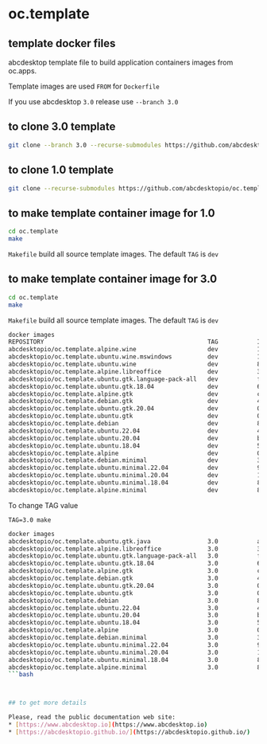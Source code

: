 # oc.template

## template docker files

abcdesktop template file to build application containers images from oc.apps.

Template images are used `FROM` for `Dockerfile`

If you use abcdesktop `3.0` release use `--branch 3.0`


## to clone 3.0 template 

```bash
git clone --branch 3.0 --recurse-submodules https://github.com/abcdesktopio/oc.template.git
```

## to clone 1.0 template 

```bash
git clone --recurse-submodules https://github.com/abcdesktopio/oc.template.git 
```

## to make template container image for 1.0

```bash
cd oc.template
make
```

`Makefile` build all source template images. 
The default `TAG` is `dev`


## to make template container image for 3.0

```bash
cd oc.template
make
```

`Makefile` build all source template images. 
The default `TAG` is `dev`


```bash
docker images
REPOSITORY                                              TAG           IMAGE ID       CREATED             SIZE
abcdesktopio/oc.template.alpine.wine                    dev           1137689ad53a   2 minutes ago       321MB
abcdesktopio/oc.template.ubuntu.wine.mswindows          dev           1dc075fc08a6   3 minutes ago       2.87GB
abcdesktopio/oc.template.ubuntu.wine                    dev           820a70e739af   6 minutes ago       2.44GB
abcdesktopio/oc.template.alpine.libreoffice             dev           360f3f577303   20 minutes ago      750MB
abcdesktopio/oc.template.ubuntu.gtk.language-pack-all   dev           ffa088de7432   21 minutes ago      1.37GB
abcdesktopio/oc.template.ubuntu.gtk.18.04               dev           6096b4d7e810   29 minutes ago      844MB
abcdesktopio/oc.template.alpine.gtk                     dev           c5c5fdb65bb3   32 minutes ago      473MB
abcdesktopio/oc.template.debian.gtk                     dev           4ac6d8a0a29a   33 minutes ago      935MB
abcdesktopio/oc.template.ubuntu.gtk.20.04               dev           05d340132498   35 minutes ago      948MB
abcdesktopio/oc.template.ubuntu.gtk                     dev           05d340132498   35 minutes ago      948MB
abcdesktopio/oc.template.debian                         dev           8e8e0f18939a   39 minutes ago      313MB
abcdesktopio/oc.template.ubuntu.22.04                   dev           40acf4266e5d   39 minutes ago      349MB
abcdesktopio/oc.template.ubuntu.20.04                   dev           b994df5df495   39 minutes ago      340MB
abcdesktopio/oc.template.ubuntu.18.04                   dev           54e37c5fc10a   40 minutes ago      289MB
abcdesktopio/oc.template.alpine                         dev           0862f2869cd9   47 minutes ago      177MB
abcdesktopio/oc.template.debian.minimal                 dev           37574f02a006   47 minutes ago      268MB
abcdesktopio/oc.template.ubuntu.minimal.22.04           dev           91a4e2a466b8   49 minutes ago      335MB
abcdesktopio/oc.template.ubuntu.minimal.20.04           dev           1e5d58f8e739   50 minutes ago      332MB
abcdesktopio/oc.template.ubuntu.minimal.18.04           dev           84f228f79697   52 minutes ago      245MB
abcdesktopio/oc.template.alpine.minimal                 dev           8528ff0674c7   54 minutes ago      92.8MB
```

To change TAG value 
```
TAG=3.0 make
```

```bash
docker images
abcdesktopio/oc.template.ubuntu.gtk.java                3.0           a76d6ef687b5   38 minutes ago      1.15GB
abcdesktopio/oc.template.alpine.libreoffice             3.0           360f3f577303   38 minutes ago      750MB
abcdesktopio/oc.template.ubuntu.gtk.language-pack-all   3.0           ffa088de7432   39 minutes ago      1.37GB
abcdesktopio/oc.template.ubuntu.gtk.18.04               3.0           6096b4d7e810   47 minutes ago      844MB
abcdesktopio/oc.template.alpine.gtk                     3.0           c5c5fdb65bb3   50 minutes ago      473MB
abcdesktopio/oc.template.debian.gtk                     3.0           4ac6d8a0a29a   50 minutes ago      935MB
abcdesktopio/oc.template.ubuntu.gtk.20.04               3.0           05d340132498   53 minutes ago      948MB
abcdesktopio/oc.template.ubuntu.gtk                     3.0           05d340132498   53 minutes ago      948MB
abcdesktopio/oc.template.debian                         3.0           8e8e0f18939a   57 minutes ago      313MB
abcdesktopio/oc.template.ubuntu.22.04                   3.0           40acf4266e5d   57 minutes ago      349MB
abcdesktopio/oc.template.ubuntu.20.04                   3.0           b994df5df495   57 minutes ago      340MB
abcdesktopio/oc.template.ubuntu.18.04                   3.0           54e37c5fc10a   57 minutes ago      289MB
abcdesktopio/oc.template.alpine                         3.0           0862f2869cd9   About an hour ago   177MB
abcdesktopio/oc.template.debian.minimal                 3.0           37574f02a006   About an hour ago   268MB
abcdesktopio/oc.template.ubuntu.minimal.22.04           3.0           91a4e2a466b8   About an hour ago   335MB
abcdesktopio/oc.template.ubuntu.minimal.20.04           3.0           1e5d58f8e739   About an hour ago   332MB
abcdesktopio/oc.template.ubuntu.minimal.18.04           3.0           84f228f79697   About an hour ago   245MB
abcdesktopio/oc.template.alpine.minimal                 3.0           8528ff0674c7   About an hour ago   92.8MB
```bash



## to get more details

Please, read the public documentation web site:
* [https://www.abcdesktop.io](https://www.abcdesktop.io)
* [https://abcdesktopio.github.io/](https://abcdesktopio.github.io/)



